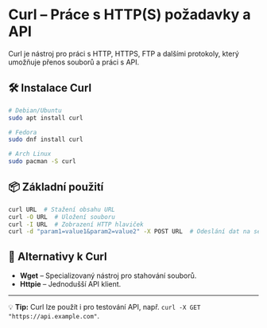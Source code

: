 # Curl – Práce s HTTP(S) požadavky a API

Curl je nástroj pro práci s HTTP, HTTPS, FTP a dalšími protokoly, který umožňuje přenos souborů a práci s API.

## 🛠 Instalace Curl
```bash
# Debian/Ubuntu
sudo apt install curl

# Fedora
sudo dnf install curl

# Arch Linux
sudo pacman -S curl
```

## 📦 Základní použití
```bash
curl URL  # Stažení obsahu URL
curl -O URL  # Uložení souboru
curl -I URL  # Zobrazení HTTP hlaviček
curl -d "param1=value1&param2=value2" -X POST URL  # Odeslání dat na server
```

## 🔄 Alternativy k Curl
- **Wget** – Specializovaný nástroj pro stahování souborů.
- **Httpie** – Jednodušší API klient.

---
💡 **Tip:** Curl lze použít i pro testování API, např. `curl -X GET "https://api.example.com"`.
